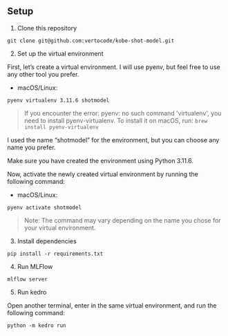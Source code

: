 ## Setup

1. Clone this repository

```shell
git clone git@github.com:vertocode/kobe-shot-model.git
```

2. Set up the virtual environment

First, let’s create a virtual environment. I will use pyenv, but feel free to use any other tool you prefer.

- macOS/Linux:
```shell
pyenv virtualenv 3.11.6 shotmodel
```

> If you encounter the error: pyenv: no such command 'virtualenv', you need to install pyenv-virtualenv. To install it on macOS, run: `brew install pyenv-virtualenv`

I used the name “shotmodel” for the environment, but you can choose any name you prefer.

Make sure you have created the environment using Python 3.11.6.

Now, activate the newly created virtual environment by running the following command:

- macOS/Linux:
```shell
pyenv activate shotmodel
```

> Note: The command may vary depending on the name you chose for your virtual environment.


3. Install dependencies

```shell
pip install -r requirements.txt
```

4. Run MLFlow

```shell
mlflow server
```

5. Run kedro

Open another terminal, enter in the same virtual environment, and run the following command:

```shell
python -m kedro run
```